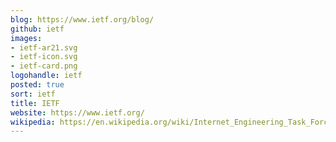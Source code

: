 ```yaml
---
blog: https://www.ietf.org/blog/
github: ietf
images:
- ietf-ar21.svg
- ietf-icon.svg
- ietf-card.png
logohandle: ietf
posted: true
sort: ietf
title: IETF
website: https://www.ietf.org/
wikipedia: https://en.wikipedia.org/wiki/Internet_Engineering_Task_Force
---
```

